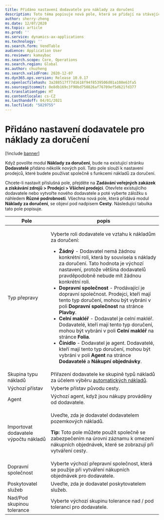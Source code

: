 ```yaml
---
title: Přidáno nastavení dodavatele pro náklady za doručení
description: Toto téma popisuje nová pole, která se přidají na stávající stránku Dodavatelé, když povolíte modul nákladů za doručení. Tato pole slouží k nastavení prodejců, které budete používat společně s funkcemi nákladů za doručení.
author: sherry-zheng
ms.date: 12/07/2020
ms.topic: article
ms.prod: ''
ms.service: dynamics-ax-applications
ms.technology: ''
ms.search.form: VendTable
audience: Application User
ms.reviewer: kamaybac
ms.search.scope: Core, Operations
ms.search.region: Global
ms.author: chuzheng
ms.search.validFrom: 2020-12-07
ms.dyn365.ops.version: Release 10.0.17
ms.openlocfilehash: 3a288517f77d1618f94f8539506d01a108e63fa5
ms.sourcegitcommit: 0e8db169c3f90bd750826af76709ef5d621fd377
ms.translationtype: HT
ms.contentlocale: cs-CZ
ms.lasthandoff: 04/01/2021
ms.locfileid: "5829755"
---
```

# <a name="vendor-settings-added-for-landed-cost"></a>Přidáno nastavení dodavatele pro náklady za doručení

[!include [banner](../../includes/banner.md)]

Když povolíte modul **Náklady za doručení**, bude na existující stránku **Dodavatelé** přidáno několik nových polí. Tato pole slouží k nastavení prodejců, které budete používat společně s funkcemi nákladů za doručení.

Chcete-li nastavit příslušná pole, přejděte na **Zadávání veřejných zakázek a získávání zdrojů \> Prodejci \> Všichni prodejci**. Otevřete existujícího dodavatele nebo vytvořte nového dodavatele a poté vyberte záložku s náhledem **Různé podrobnosti**. Všechna nová pole, která přidává modul **Náklady za doručení**, se objeví pod nadpisem **Cesty**. Následující tabulka tato pole popisuje.

| Pole | popis |
|---|---|
| Typ přepravy | <p>Vyberte roli dodavatele ve vztahu k nákladům za doručení:</p><ul><li>**Žádný** - Dodavatel nemá žádnou konkrétní roli, která by souvisela s náklady za doručení. Tato hodnota je výchozí nastavení, protože většina dodavatelů pravděpodobně nebude mít žádnou konkrétní roli.</li><li>**Dopravní společnost** - Prodávající je dopravní společnost. Prodejci, kteří mají tento typ doručení, mohou být vybráni v poli **Dopravní společnost** na stránce **Plavby**.</li><li>**Celní makléř** - Dodavatel je celní makléř. Dodavatelé, kteří mají tento typ doručení, mohou být vybráni v poli **Celní makléř** na stránce **Folia**.</li><li>**Činidlo** - Dodavatel je agent. Dodavatelé, kteří mají tento typ doručení, mohou být vybráni v poli **Agent** na stránce **Dodavatelé** a **Nákupní objednávky**.</li></ul> |
| Skupina typu nákladů | Přiřazení dodavatele ke skupině typů nákladů za účelem výběru [automatických nákladů](auto-cost-setup.md). |
| Výchozí přístav | Vyberte přístav původu cesty. |
| Agent | Výchozí agent, když jsou nákupy prováděny od dodavatele. |
| Importovat dodavatele výpočtu nákladů | <p>Uveďte, zda je dodavatel dodavatelem pozemkových nákladů.</p><p>**Tip:** Toto pole můžete použít společně se zabezpečením na úrovni záznamu k omezení nákupních objednávek, které se zobrazují při vytváření cesty.</p> |
| Dopravní společnost | Vyberte výchozí přepravní společnost, která se použije při vytváření nákupních objednávek pro dodavatele. |
| Poskytovatel služeb | Uveďte, zda je dodavatel poskytovatelem služeb. |
| Nad/Pod skupinou tolerance | Vyberte výchozí skupinu tolerance nad / pod tolerancí pro dodavatele. |
